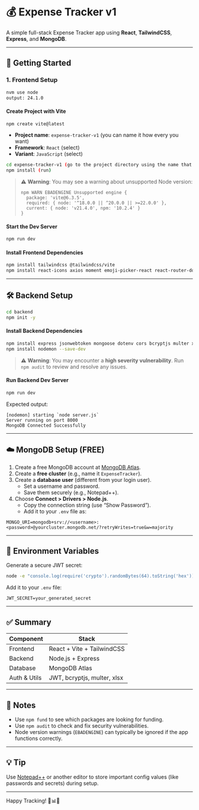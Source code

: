 # 💰 Expense Tracker v1

A simple full-stack Expense Tracker app using **React**, **TailwindCSS**, **Express**, and **MongoDB**.

---

## 🚀 Getting Started

### 1. Frontend Setup

```bash
nvm use node
output: 24.1.0
```

#### Create Project with Vite

```bash
npm create vite@latest
```

- **Project name**: `expense-tracker-v1` (you can name it how every you want)
- **Framework**: `React` (select)
- **Variant**: `JavaScript` (select)

```bash
cd expense-tracker-v1 (go to the project directory using the name that you gave)
npm install (run)
```

> ⚠️ **Warning**: You may see a warning about unsupported Node version:
> ```
> npm WARN EBADENGINE Unsupported engine {
>   package: 'vite@6.3.5',
>   required: { node: '^18.0.0 || ^20.0.0 || >=22.0.0' },
>   current: { node: 'v21.4.0', npm: '10.2.4' }
> }
> ```

#### Start the Dev Server

```bash
npm run dev
```

#### Install Frontend Dependencies

```bash
npm install tailwindcss @tailwindcss/vite
npm install react-icons axios moment emoji-picker-react react-router-dom recharts react-hot-toast
```

---

## 🛠 Backend Setup

```bash
cd backend
npm init -y
```

#### Install Backend Dependencies

```bash
npm install express jsonwebtoken mongoose dotenv cors bcryptjs multer xlsx
npm install nodemon --save-dev
```

> ⚠️ **Warning**: You may encounter a **high severity vulnerability**.
> Run `npm audit` to review and resolve any issues.

#### Run Backend Dev Server

```bash
npm run dev
```

Expected output:

```
[nodemon] starting `node server.js`
Server running on port 8000
MongoDB Connected Successfully
```

---

## ☁️ MongoDB Setup (FREE)

1. Create a free MongoDB account at [MongoDB Atlas](https://www.mongodb.com/atlas/database).
2. Create a **free cluster** (e.g., name it `ExpenseTracker`).
3. Create a **database user** (different from your login user).
   - Set a username and password.
   - Save them securely (e.g., Notepad++).
4. Choose **Connect > Drivers > Node.js**.
   - Copy the connection string (use “Show Password”).
   - Add it to your `.env` file as:

```env
MONGO_URI=mongodb+srv://<username>:<password>@yourcluster.mongodb.net/?retryWrites=true&w=majority
```

---

## 🔐 Environment Variables

Generate a secure JWT secret:

```bash
node -e "console.log(require('crypto').randomBytes(64).toString('hex'))"
```

Add it to your `.env` file:

```env
JWT_SECRET=your_generated_secret
```

---

## ✅ Summary

| Component     | Stack                         |
|---------------|-------------------------------|
| Frontend      | React + Vite + TailwindCSS    |
| Backend       | Node.js + Express             |
| Database      | MongoDB Atlas                 |
| Auth & Utils  | JWT, bcryptjs, multer, xlsx   |

---

## 🧾 Notes

- Use `npm fund` to see which packages are looking for funding.
- Use `npm audit` to check and fix security vulnerabilities.
- Node version warnings (`EBADENGINE`) can typically be ignored if the app functions correctly.

---

## 💡 Tip

Use [Notepad++](https://notepad-plus-plus.org/) or another editor to store important config values (like passwords and secrets) during setup.

---

Happy Tracking! 🧾📊💸
